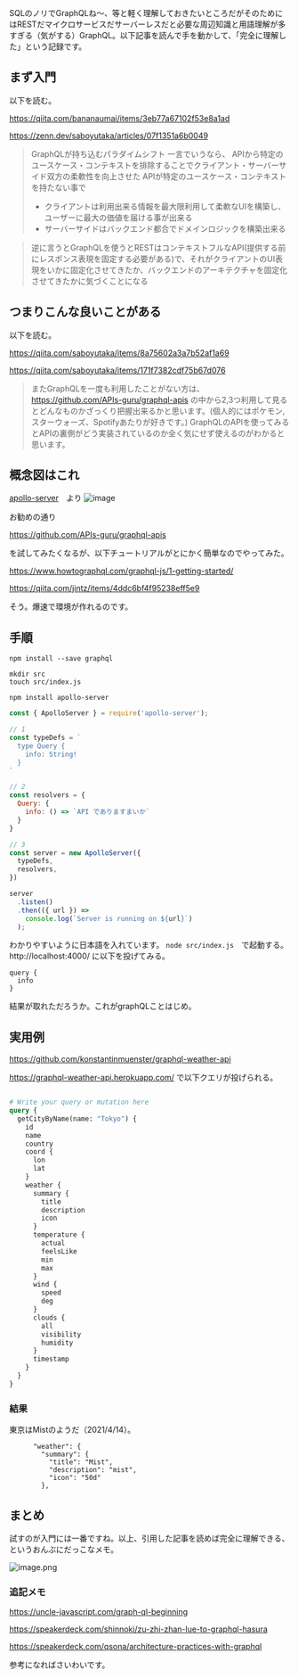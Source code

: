 SQLのノリでGraphQLね～、等と軽く理解しておきたいところだがそのためにはRESTだマイクロサービスだサーバーレスだと必要な周辺知識と用語理解が多すぎる（気がする）GraphQL。以下記事を読んで手を動かして、「完全に理解した」という記録です。

## まず入門

以下を読む。

https://qiita.com/bananaumai/items/3eb77a67102f53e8a1ad

https://zenn.dev/saboyutaka/articles/07f1351a6b0049

> GraphQLが持ち込むパラダイムシフト
一言でいうなら、
> APIから特定のユースケース・コンテキストを排除することでクライアント・サーバーサイド双方の柔軟性を向上させた
> APIが特定のユースケース・コンテキストを持たない事で
> - クライアントは利用出来る情報を最大限利用して柔軟なUIを構築し、ユーザーに最大の価値を届ける事が出来る
> - サーバーサイドはバックエンド都合でドメインロジックを構築出来る

> 逆に言うとGraphQLを使うとRESTはコンテキストフルなAPI(提供する前にレスポンス表現を固定する必要がある)で、それがクライアントのUI表現をいかに固定化させてきたか、バックエンドのアーキテクチャを固定化させてきたかに気づくことになる



## つまりこんな良いことがある

以下を読む。

https://qiita.com/saboyutaka/items/8a75602a3a7b52af1a69

https://qiita.com/saboyutaka/items/171f7382cdf75b67d076

> またGraphQLを一度も利用したことがない方は、https://github.com/APIs-guru/graphql-apis の中から2,3つ利用して見るとどんなものかざっくり把握出来るかと思います。(個人的にはポケモン, スターウォーズ、Spotifyあたりが好きです。) GraphQLのAPIを使ってみるとAPIの裏側がどう実装されているのか全く気にせず使えるのがわかると思います。

## 概念図はこれ

[apollo-server](https://www.apollographql.com/docs/apollo-server/)　より
![image](https://www.apollographql.com/docs/apollo-server/ee7fbac9c0ca5b1dd6aef886bb695e63/index-diagram.svg)

お勧めの通り

https://github.com/APIs-guru/graphql-apis

を試してみたくなるが、以下チュートリアルがとにかく簡単なのでやってみた。

https://www.howtographql.com/graphql-js/1-getting-started/

https://qiita.com/jintz/items/4ddc6bf4f95238eff5e9

そう。爆速で環境が作れるのです。

## 手順

`npm install --save graphql`

```
mkdir src
touch src/index.js
```

`npm install apollo-server`

```index.js
const { ApolloServer } = require('apollo-server');

// 1
const typeDefs = `
  type Query {
    info: String!
  }
`

// 2
const resolvers = {
  Query: {
    info: () => `API でありますまいか`
  }
}

// 3
const server = new ApolloServer({
  typeDefs,
  resolvers,
})

server
  .listen()
  .then(({ url }) =>
    console.log(`Server is running on ${url}`)
  );
``` 

わかりやすいように日本語を入れています。
`node src/index.js`　で起動する。
http://localhost:4000/ に以下を投げてみる。

```
query {
  info
}
```

結果が取れただろうか。これがgraphQLことはじめ。


## 実用例

https://github.com/konstantinmuenster/graphql-weather-api

https://graphql-weather-api.herokuapp.com/ で以下クエリが投げられる。

```graphql

# Write your query or mutation here
query {
  getCityByName(name: "Tokyo") {
    id
    name
    country
    coord {
      lon
      lat
    }
    weather {
      summary {
        title
        description
        icon
      }
      temperature {
        actual
        feelsLike
        min
        max
      }
      wind {
        speed
        deg
      }
      clouds {
        all
        visibility
        humidity
      }
      timestamp
    }
  }
}
```

### 結果

東京はMistのようだ（2021/4/14）。

```
      "weather": {
        "summary": {
          "title": "Mist",
          "description": "mist",
          "icon": "50d"
        },
```


## まとめ

試すのが入門には一番ですね。以上、引用した記事を読めば完全に理解できる、というおんぶにだっこなメモ。

![image.png](https://qiita-image-store.s3.ap-northeast-1.amazonaws.com/0/93824/1092d4df-3c28-dbf7-e3d1-89134b843145.png)

### 追記メモ

https://uncle-javascript.com/graph-ql-beginning

https://speakerdeck.com/shinnoki/zu-zhi-zhan-lue-to-graphql-hasura

https://speakerdeck.com/qsona/architecture-practices-with-graphql


参考になればさいわいです。
